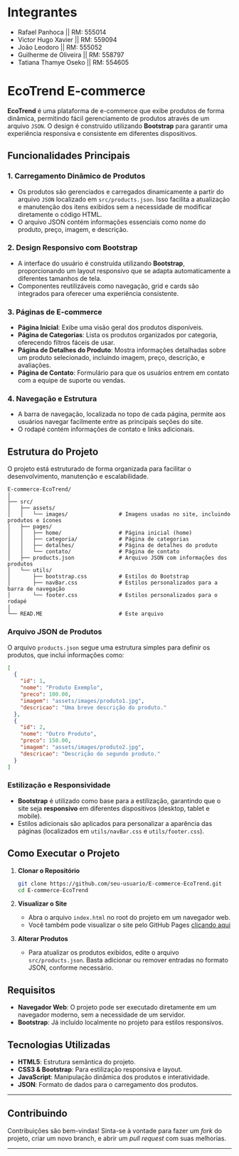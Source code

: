 # Integrantes
- Rafael Panhoca        || RM: 555014
- Victor Hugo Xavier    || RM: 559094
- João Leodoro          || RM: 555052
- Guilherme de Oliveira || RM: 558797
- Tatiana Thamye Oseko  || RM: 554605

# EcoTrend E-commerce

**EcoTrend** é uma plataforma de e-commerce que exibe produtos de forma dinâmica, permitindo fácil gerenciamento de produtos através de um arquivo `JSON`. O design é construído utilizando **Bootstrap** para garantir uma experiência responsiva e consistente em diferentes dispositivos.

## Funcionalidades Principais

### 1. Carregamento Dinâmico de Produtos
- Os produtos são gerenciados e carregados dinamicamente a partir do arquivo `JSON` localizado em `src/products.json`. Isso facilita a atualização e manutenção dos itens exibidos sem a necessidade de modificar diretamente o código HTML.
- O arquivo JSON contém informações essenciais como nome do produto, preço, imagem, e descrição.

### 2. Design Responsivo com Bootstrap
- A interface do usuário é construída utilizando **Bootstrap**, proporcionando um layout responsivo que se adapta automaticamente a diferentes tamanhos de tela.
- Componentes reutilizáveis como navegação, grid e cards são integrados para oferecer uma experiência consistente.

### 3. Páginas de E-commerce
- **Página Inicial**: Exibe uma visão geral dos produtos disponíveis.
- **Página de Categorias**: Lista os produtos organizados por categoria, oferecendo filtros fáceis de usar.
- **Página de Detalhes do Produto**: Mostra informações detalhadas sobre um produto selecionado, incluindo imagem, preço, descrição, e avaliações.
- **Página de Contato**: Formulário para que os usuários entrem em contato com a equipe de suporte ou vendas.

### 4. Navegação e Estrutura
- A barra de navegação, localizada no topo de cada página, permite aos usuários navegar facilmente entre as principais seções do site.
- O rodapé contém informações de contato e links adicionais.

## Estrutura do Projeto

O projeto está estruturado de forma organizada para facilitar o desenvolvimento, manutenção e escalabilidade.

```
E-commerce-EcoTrend/
│
├── src/
│   ├── assets/
│   │   └── images/                # Imagens usadas no site, incluindo produtos e ícones
│   ├── pages/
│   │   ├── home/                  # Página inicial (home)
│   │   ├── categoria/             # Página de categorias
│   │   ├── detalhes/              # Página de detalhes do produto
│   │   └── contato/               # Página de contato
│   ├── products.json              # Arquivo JSON com informações dos produtos
│   └── utils/
│       ├── bootstrap.css          # Estilos do Bootstrap
│       ├── navBar.css             # Estilos personalizados para a barra de navegação
│       └── footer.css             # Estilos personalizados para o rodapé
│
└── READ.ME                        # Este arquivo
```

### Arquivo JSON de Produtos
O arquivo `products.json` segue uma estrutura simples para definir os produtos, que inclui informações como:
```json
[
  {
    "id": 1,
    "nome": "Produto Exemplo",
    "preco": 100.00,
    "imagem": "assets/images/produto1.jpg",
    "descricao": "Uma breve descrição do produto."
  },
  {
    "id": 2,
    "nome": "Outro Produto",
    "preco": 150.00,
    "imagem": "assets/images/produto2.jpg",
    "descricao": "Descrição do segundo produto."
  }
]
```

### Estilização e Responsividade
- **Bootstrap** é utilizado como base para a estilização, garantindo que o site seja **responsivo** em diferentes dispositivos (desktop, tablet e mobile).
- Estilos adicionais são aplicados para personalizar a aparência das páginas (localizados em `utils/navBar.css` e `utils/footer.css`).

## Como Executar o Projeto

1. **Clonar o Repositório**
   ```bash
   git clone https://github.com/seu-usuario/E-commerce-EcoTrend.git
   cd E-commerce-EcoTrend
   ```

2. **Visualizar o Site**
   - Abra o arquivo `index.html` no root do projeto em um navegador web.
   - Você também pode visualizar o site pelo GitHub Pages [clicando aqui](https://rafael0407orla.github.io/E-commerce-EcoTrend/)

3. **Alterar Produtos**
   - Para atualizar os produtos exibidos, edite o arquivo `src/products.json`. Basta adicionar ou remover entradas no formato JSON, conforme necessário.

## Requisitos

- **Navegador Web**: O projeto pode ser executado diretamente em um navegador moderno, sem a necessidade de um servidor.
- **Bootstrap**: Já incluído localmente no projeto para estilos responsivos.

## Tecnologias Utilizadas

- **HTML5**: Estrutura semântica do projeto.
- **CSS3 & Bootstrap**: Para estilização responsiva e layout.
- **JavaScript**: Manipulação dinâmica dos produtos e interatividade.
- **JSON**: Formato de dados para o carregamento dos produtos.

---

## Contribuindo

Contribuições são bem-vindas! Sinta-se à vontade para fazer um _fork_ do projeto, criar um novo branch, e abrir um _pull request_ com suas melhorias.

---
